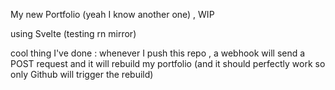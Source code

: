 My new Portfolio (yeah I know another one) , WIP

using Svelte (testing rn mirror)

cool thing I've done : whenever I push this repo , a webhook will send a POST request and it will rebuild my portfolio (and it should perfectly work so only Github will trigger the rebuild)